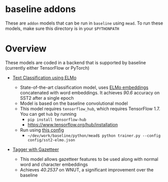 baseline addons
===============

These are `addon` models that can be run in `baseline` using `mead`.  To run these models, make sure this directory is in your `$PYTHONPATH`

# Overview

These models are coded in a backend that is supported by baseline (currently either TensorFlow or PyTorch)

- [Text Classification using ELMo](classifier_elmo.py)
  - State-of-the-art classification model, uses [ELMo embeddings](https://export.arxiv.org/pdf/1802.05365) concatenated with word embeddings. It achieves *90.6* accuracy on SST2 after a single epoch
  - Model is based on the baseline convolutional model
  - This model requires `tensorflow_hub`, which requires TensorFlow 1.7.   You can get `hub` by running
    - `pip install tensorflow-hub`
    - https://www.tensorflow.org/hub/installation
  - Run using [this config](../mead/config/sst2-elmo.json)
    - `~/dev/work/baseline/python/mead$ python trainer.py --config config/sst2-elmo.json`

- [Tagger with Gazetteer](tagger_gazetteer.py)
  - This model allows gazetteer features to be used along with normal word and character embeddings
  - Achieves *40.2537* on WNUT, a significant improvement over the baseline